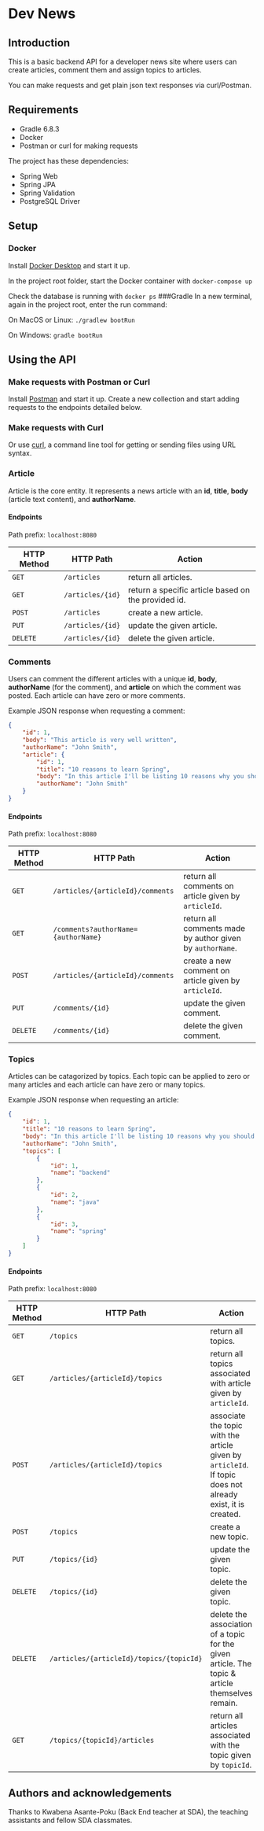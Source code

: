 # Dev News

## Introduction
This is a basic backend API for a developer news site where users can create articles, comment them and assign topics to articles.  

You can make requests and get plain json text responses via curl/Postman. 

## Requirements

* Gradle 6.8.3
* Docker
* Postman or curl for making requests 

The project has these dependencies:
* Spring Web
* Spring JPA
* Spring Validation
* PostgreSQL Driver

## Setup
### Docker
Install [Docker Desktop](https://www.docker.com/products/docker-desktop) and start it up.  

In the project root folder, start the Docker container with `docker-compose up`  

Check the database is running with `docker ps`
###Gradle
In a new terminal, again in the project root, enter the run command:  

On MacOS or Linux: `./gradlew bootRun`  

On Windows: `gradle bootRun`

## Using the API

### Make requests with Postman or Curl

Install [Postman](https://www.postman.com/downloads/) and start it up.
Create a new collection and start adding requests to the endpoints detailed below.

### Make requests with Curl
Or use [curl](https://curl.se/), a command line tool for getting or sending files using URL syntax.



### Article
Article is the core entity. It represents a news article with an **id**, **title**, **body** (article text content), and **authorName**.

#### Endpoints
Path prefix: `localhost:8080`

| HTTP Method | HTTP Path | Action |
| ------------|-----------|--------|
| `GET`    | `/articles`      | return all articles. |
| `GET`    | `/articles/{id}` | return a specific article based on the provided id.|
| `POST`   | `/articles`      | create a new article.|
| `PUT`    | `/articles/{id}` | update the given article.|
| `DELETE` | `/articles/{id}` | delete the given article.|

### Comments
Users can comment the different articles with a unique **id**, **body**, **authorName** (for the comment), and **article**
on which the comment was posted. Each article can have zero or more comments. 

Example JSON response when requesting a comment:

```json
{
    "id": 1,
    "body": "This article is very well written",
    "authorName": "John Smith",
    "article": {
        "id": 1,
        "title": "10 reasons to learn Spring",
        "body": "In this article I'll be listing 10 reasons why you should learn spring and use it in your next project...",
        "authorName": "John Smith"
    }
}

```
#### Endpoints
Path prefix: `localhost:8080`

| HTTP Method | HTTP Path | Action |
| ------------|-----------|--------|
| `GET`    | `/articles/{articleId}/comments`    | return all comments on article given by `articleId`. |
| `GET`    | `/comments?authorName={authorName}` | return all comments made by author given by `authorName`. |
| `POST`   | `/articles/{articleId}/comments`    | create a new comment on article given by `articleId`. |
| `PUT`    | `/comments/{id}`                    | update the given comment. |
| `DELETE` | `/comments/{id}`                    | delete the given comment. |


### Topics
Articles can be catagorized by topics. Each topic can be applied to zero or many articles and each article can have zero or many topics.

Example JSON response when requesting an article:

```json
{
    "id": 1,
    "title": "10 reasons to learn Spring",
    "body": "In this article I'll be listing 10 reasons why you should learn spring and use it in your next project...",
    "authorName": "John Smith",
    "topics": [
        {
            "id": 1,
            "name": "backend"
        },
        {
            "id": 2,
            "name": "java"
        },
        {
            "id": 3,
            "name": "spring"
        }
    ]
}
```

#### Endpoints
Path prefix: `localhost:8080`

| HTTP Method | HTTP Path | Action |
| ------------|-----------|--------|
| `GET`    | `/topics` | return all topics. |
| `GET`    | `/articles/{articleId}/topics` | return all topics associated with article given by `articleId`. |
| `POST`   | `/articles/{articleId}/topics` | associate the topic with the article given by `articleId`. If topic does not already exist, it is created. |
| `POST`   | `/topics` | create a new topic. |
| `PUT`    | `/topics/{id}` | update the given topic. |
| `DELETE` | `/topics/{id}` | delete the given topic. |
| `DELETE` | `/articles/{articleId}/topics/{topicId}` | delete the association of a topic for the given article. The topic & article themselves remain. |
| `GET`    | `/topics/{topicId}/articles` | return all articles associated with the topic given by `topicId`. |

## Authors and acknowledgements
Thanks to Kwabena Asante-Poku (Back End teacher at SDA), the teaching assistants and fellow SDA classmates.